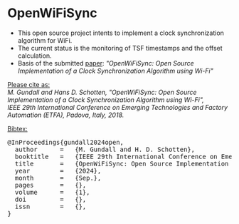 # OpenWiFiSync
- This open source project intents to implement a clock synchronization algorithm for WiFi.
- The current status is the monitoring of TSF timestamps and the offset calculation.
- Basis of the submitted [paper](): *"OpenWiFiSync: Open Source Implementation of a Clock Synchronization Algorithm using Wi-Fi"*

<ins>Please cite as:</ins>\
*M. Gundall and Hans D. Schotten, "OpenWiFiSync: Open Source Implementation of a Clock Synchronization Algorithm using Wi-Fi", \
IEEE 29th International Conference on Emerging Technologies and Factory Automation (ETFA), Padova, Italy, 2018.*

<ins>Bibtex:</ins> 
<pre>
@InProceedings{gundall2024open,
  author      =   {M. Gundall and H. D. Schotten},
  booktitle   =   {IEEE 29th International Conference on Emerging Technologies and Factory Automation (ETFA)},
  title       =   {OpenWiFiSync: Open Source Implementation of a Clock Synchronization Algorithm using Wi-Fi},
  year        =   {2024},
  month       =   {Sep.}, 
  pages       =   {},
  volume      =   {1},
  doi         =   {},
  issn        =   {},
}
</pre>

